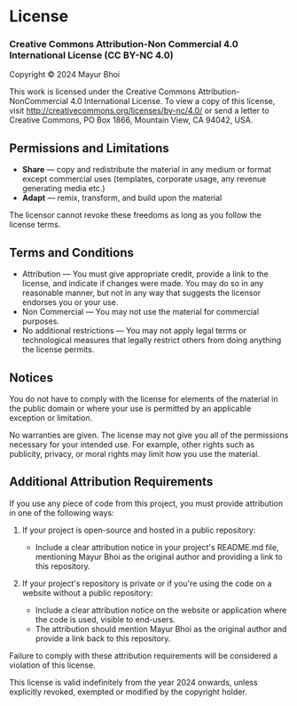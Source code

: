# License

### Creative Commons Attribution-Non Commercial 4.0 International License (CC BY-NC 4.0)

Copyright © 2024 Mayur Bhoi

This work is licensed under the Creative Commons Attribution-NonCommercial 4.0 International License. To view a copy of this license, visit http://creativecommons.org/licenses/by-nc/4.0/ or send a letter to Creative Commons, PO Box 1866, Mountain View, CA 94042, USA.

## Permissions and Limitations

- **Share** — copy and redistribute the material in any medium or format except commercial uses (templates, corporate usage, any revenue generating media etc.)
- **Adapt** — remix, transform, and build upon the material

The licensor cannot revoke these freedoms as long as you follow the license terms.

## Terms and Conditions

- Attribution — You must give appropriate credit, provide a link to the license, and indicate if changes were made. You may do so in any reasonable manner, but not in any way that suggests the licensor endorses you or your use.
- Non Commercial — You may not use the material for commercial purposes.
- No additional restrictions — You may not apply legal terms or technological measures that legally restrict others from doing anything the license permits.

## Notices

You do not have to comply with the license for elements of the material in the public domain or where your use is permitted by an applicable exception or limitation.

No warranties are given. The license may not give you all of the permissions necessary for your intended use. For example, other rights such as publicity, privacy, or moral rights may limit how you use the material.

## Additional Attribution Requirements

If you use any piece of code from this project, you must provide attribution in one of the following ways:

1. If your project is open-source and hosted in a public repository:

   - Include a clear attribution notice in your project's README.md file, mentioning Mayur Bhoi as the original author and providing a link to this repository.

2. If your project's repository is private or if you're using the code on a website without a public repository:
   - Include a clear attribution notice on the website or application where the code is used, visible to end-users.
   - The attribution should mention Mayur Bhoi as the original author and provide a link back to this repository.

Failure to comply with these attribution requirements will be considered a violation of this license.

This license is valid indefinitely from the year 2024 onwards, unless explicitly revoked, exempted or modified by the copyright holder.
